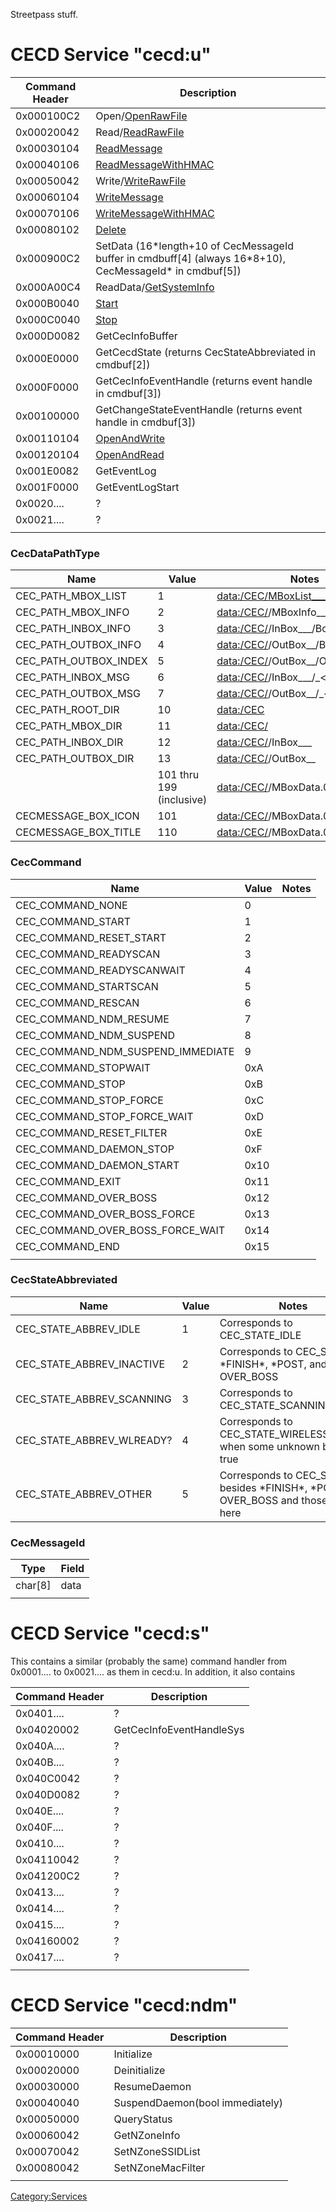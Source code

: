 Streetpass stuff.

# CECD Service "cecd:u"

| Command Header | Description                                                                                                     |
|----------------|-----------------------------------------------------------------------------------------------------------------|
| 0x000100C2     | Open/[OpenRawFile](CECDU:OpenRawFile "wikilink")                                                                |
| 0x00020042     | Read/[ReadRawFile](CECDU:ReadRawFile "wikilink")                                                                |
| 0x00030104     | [ReadMessage](CECDU:ReadMessage "wikilink")                                                                     |
| 0x00040106     | [ReadMessageWithHMAC](CECDU:ReadMessageWithHMAC "wikilink")                                                     |
| 0x00050042     | Write/[WriteRawFile](CECDU:WriteRawFile "wikilink")                                                             |
| 0x00060104     | [WriteMessage](CECDU:WriteMessage "wikilink")                                                                   |
| 0x00070106     | [WriteMessageWithHMAC](CECDU:WriteMessageWithHMAC "wikilink")                                                   |
| 0x00080102     | [Delete](CECDU:Delete "wikilink")                                                                               |
| 0x000900C2     | SetData (16\*length+10 of CecMessageId buffer in cmdbuff\[4\] (always 16\*8+10), CecMessageId\* in cmdbuf\[5\]) |
| 0x000A00C4     | ReadData/[GetSystemInfo](CECDU:GetSystemInfo "wikilink")                                                        |
| 0x000B0040     | [Start](CECDU:Start "wikilink")                                                                                 |
| 0x000C0040     | [Stop](CECDU:Stop "wikilink")                                                                                   |
| 0x000D0082     | GetCecInfoBuffer                                                                                                |
| 0x000E0000     | GetCecdState (returns CecStateAbbreviated in cmdbuf\[2\])                                                       |
| 0x000F0000     | GetCecInfoEventHandle (returns event handle in cmdbuf\[3\])                                                     |
| 0x00100000     | GetChangeStateEventHandle (returns event handle in cmdbuf\[3\])                                                 |
| 0x00110104     | [OpenAndWrite](CECDU:OpenAndWrite "wikilink")                                                                   |
| 0x00120104     | [OpenAndRead](CECDU:OpenAndRead "wikilink")                                                                     |
| 0x001E0082     | GetEventLog                                                                                                     |
| 0x001F0000     | GetEventLogStart                                                                                                |
| 0x0020....     | ?                                                                                                               |
| 0x0021....     | ?                                                                                                               |
|                |                                                                                                                 |

### CecDataPathType

| Name                  | Value                    | Notes                                          |
|-----------------------|--------------------------|------------------------------------------------|
| CEC_PATH_MBOX_LIST    | 1                        | <data:/CEC/MBoxList____>                       |
| CEC_PATH_MBOX_INFO    | 2                        | <data:/CEC/><id>/MBoxInfo____              |
| CEC_PATH_INBOX_INFO   | 3                        | <data:/CEC/><id>/InBox___/BoxInfo_____ |
| CEC_PATH_OUTBOX_INFO  | 4                        | <data:/CEC/><id>/OutBox__/BoxInfo_____  |
| CEC_PATH_OUTBOX_INDEX | 5                        | <data:/CEC/><id>/OutBox__/OBIndex_____  |
| CEC_PATH_INBOX_MSG    | 6                        | <data:/CEC/><id>/InBox___/_<message_id>    |
| CEC_PATH_OUTBOX_MSG   | 7                        | <data:/CEC/><id>/OutBox__/_<message_id>     |
| CEC_PATH_ROOT_DIR     | 10                       | <data:/CEC>                                    |
| CEC_PATH_MBOX_DIR     | 11                       | <data:/CEC/><id>                               |
| CEC_PATH_INBOX_DIR    | 12                       | <data:/CEC/><id>/InBox___                   |
| CEC_PATH_OUTBOX_DIR   | 13                       | <data:/CEC/><id>/OutBox__                    |
|                       | 101 thru 199 (inclusive) | <data:/CEC/><id>/MBoxData.0<i-100>             |
| CECMESSAGE_BOX_ICON   | 101                      | <data:/CEC/><id>/MBoxData.001                  |
| CECMESSAGE_BOX_TITLE  | 110                      | <data:/CEC/><id>/MBoxData.010                  |

### CecCommand

| Name                              | Value | Notes |
|-----------------------------------|-------|-------|
| CEC_COMMAND_NONE                  | 0     |       |
| CEC_COMMAND_START                 | 1     |       |
| CEC_COMMAND_RESET_START           | 2     |       |
| CEC_COMMAND_READYSCAN             | 3     |       |
| CEC_COMMAND_READYSCANWAIT         | 4     |       |
| CEC_COMMAND_STARTSCAN             | 5     |       |
| CEC_COMMAND_RESCAN                | 6     |       |
| CEC_COMMAND_NDM_RESUME            | 7     |       |
| CEC_COMMAND_NDM_SUSPEND           | 8     |       |
| CEC_COMMAND_NDM_SUSPEND_IMMEDIATE | 9     |       |
| CEC_COMMAND_STOPWAIT              | 0xA   |       |
| CEC_COMMAND_STOP                  | 0xB   |       |
| CEC_COMMAND_STOP_FORCE            | 0xC   |       |
| CEC_COMMAND_STOP_FORCE_WAIT       | 0xD   |       |
| CEC_COMMAND_RESET_FILTER          | 0xE   |       |
| CEC_COMMAND_DAEMON_STOP           | 0xF   |       |
| CEC_COMMAND_DAEMON_START          | 0x10  |       |
| CEC_COMMAND_EXIT                  | 0x11  |       |
| CEC_COMMAND_OVER_BOSS             | 0x12  |       |
| CEC_COMMAND_OVER_BOSS_FORCE       | 0x13  |       |
| CEC_COMMAND_OVER_BOSS_FORCE_WAIT  | 0x14  |       |
| CEC_COMMAND_END                   | 0x15  |       |
|                                   |       |       |

### CecStateAbbreviated

| Name                      | Value | Notes                                                                                     |
|---------------------------|-------|-------------------------------------------------------------------------------------------|
| CEC_STATE_ABBREV_IDLE     | 1     | Corresponds to CEC_STATE_IDLE                                                             |
| CEC_STATE_ABBREV_INACTIVE | 2     | Corresponds to CEC_STATEs \*FINISH\*, \*POST, and OVER_BOSS                               |
| CEC_STATE_ABBREV_SCANNING | 3     | Corresponds to CEC_STATE_SCANNING                                                         |
| CEC_STATE_ABBREV_WLREADY? | 4     | Corresponds to CEC_STATE_WIRELESS_READY when some unknown bool is true                    |
| CEC_STATE_ABBREV_OTHER    | 5     | Corresponds to CEC_STATEs besides \*FINISH\*, \*POST, and OVER_BOSS and those listed here |

### CecMessageId

| Type      | Field |
|-----------|-------|
| char\[8\] | data  |
|           |       |

# CECD Service "cecd:s"

This contains a similar (probably the same) command handler from
0x0001.... to 0x0021.... as them in cecd:u. In addition, it also
contains

| Command Header | Description              |
|----------------|--------------------------|
| 0x0401....     | ?                        |
| 0x04020002     | GetCecInfoEventHandleSys |
| 0x040A....     | ?                        |
| 0x040B....     | ?                        |
| 0x040C0042     | ?                        |
| 0x040D0082     | ?                        |
| 0x040E....     | ?                        |
| 0x040F....     | ?                        |
| 0x0410....     | ?                        |
| 0x04110042     | ?                        |
| 0x041200C2     | ?                        |
| 0x0413....     | ?                        |
| 0x0414....     | ?                        |
| 0x0415....     | ?                        |
| 0x04160002     | ?                        |
| 0x0417....     | ?                        |
|                |                          |

# CECD Service "cecd:ndm"

| Command Header | Description                     |
|----------------|---------------------------------|
| 0x00010000     | Initialize                      |
| 0x00020000     | Deinitialize                    |
| 0x00030000     | ResumeDaemon                    |
| 0x00040040     | SuspendDaemon(bool immediately) |
| 0x00050000     | QueryStatus                     |
| 0x00060042     | GetNZoneInfo                    |
| 0x00070042     | SetNZoneSSIDList                |
| 0x00080042     | SetNZoneMacFilter               |
|                |                                 |

[Category:Services](Category:Services "wikilink")